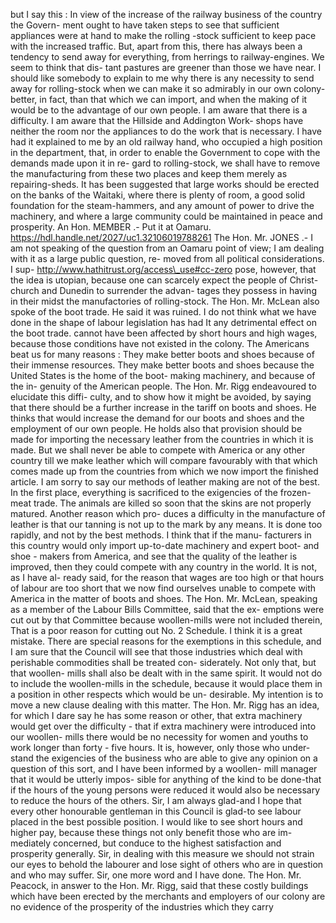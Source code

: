 but I say this : In view of the increase of the railway business of the country the Govern- ment ought to have taken steps to see that sufficient appliances were at hand to make the rolling -stock sufficient to keep pace with the increased traffic. But, apart from this, there has always been a tendency to send away for everything, from herrings to railway-engines. We seem to think that dis- tant pastures are greener than those we have near. I should like somebody to explain to me why there is any necessity to send away for rolling-stock when we can make it so admirably in our own colony-better, in fact, than that which we can import, and when the making of it would be to the advantage of our own people. I am aware that there is a difficulty. I am aware that the Hillside and Addington Work- shops have neither the room nor the appliances to do the work that is necessary. I have had it explained to me by an old railway hand, who occupied a high position in the department, that, in order to enable the Government to cope with the demands made upon it in re- gard to rolling-stock, we shall have to remove the manufacturing from these two places and keep them merely as repairing-sheds. It has been suggested that large works should be erected on the banks of the Waitaki, where there is plenty of room, a good solid foundation for the steam-hammers, and any amount of power to drive the machinery, and where a large community could be maintained in peace and prosperity. An Hon. MEMBER .- Put it at Oamaru. https://hdl.handle.net/2027/uc1.32106019788261 The Hon. Mr. JONES .- I am not speaking of the question from an Oamaru point of view; I am dealing with it as a large public question, re- moved from all political considerations. I sup- http://www.hathitrust.org/access\_use#cc-zero pose, however, that the idea is utopian, because one can scarcely expect the people of Christ- church and Dunedin to surrender the advan- tages they possess in having in their midst the manufactories of rolling-stock. The Hon. Mr. McLean also spoke of the boot trade. He said it was ruined. I do not think what we have done in the shape of labour legislation has had It any detrimental effect on the boot trade. cannot have been affected by short hours and high wages, because those conditions have not existed in the colony. The Americans beat us for many reasons : They make better boots and shoes because of their immense resources. They make better boots and shoes because the United States is the home of the boot- making machinery, and because of the in- genuity of the American people. The Hon. Mr. Rigg endeavoured to elucidate this diffi- culty, and to show how it might be avoided, by saying that there should be a further increase in the tariff on boots and shoes. He thinks that would increase the demand for our boots and shoes and the employment of our own people. He holds also that provision should be made for importing the necessary leather from the countries in which it is made. But we shall never be able to compete with America or any other country till we make leather which will compare favourably with that which comes made up from the countries from which we now import the finished article. I am sorry to say our methods of leather making are not of the best. In the first place, everything is sacrificed to the exigencies of the frozen-meat trade. The animals are killed so soon that the skins are not properly matured. Another reason which pro- duces a difficulty in the manufacture of leather is that our tanning is not up to the mark by any means. It is done too rapidly, and not by the best methods. I think that if the manu- facturers in this country would only import up-to-date machinery and expert boot- and shoe - makers from America, and see that the quality of the leather is improved, then they could compete with any country in the world. It is not, as I have al- ready said, for the reason that wages are too high or that hours of labour are too short that we now find ourselves unable to compete with America in the matter of boots and shoes. The Hon. Mr. McLean, speaking as a member of the Labour Bills Committee, said that the ex- emptions were cut out by that Committee because woollen-mills were not included therein, That is a poor reason for cutting out No. 2 Schedule. I think it is a great mistake. There are special reasons for the exemptions in this schedule, and I am sure that the Council will see that those industries which deal with perishable commodities shall be treated con- siderately. Not only that, but that woollen- mills shall also be dealt with in the same spirit. It would not do to include the woollen-mills in the schedule, because it would place them in a position in other respects which would be un- desirable. My intention is to move a new clause dealing with this matter. The Hon. Mr. Rigg has an idea, for which I dare say he has some reason or other, that extra machinery would get over the difficulty - that if extra machinery were introduced into our woollen- mills there would be no necessity for women and youths to work longer than forty - five hours. It is, however, only those who under- stand the exigencies of the business who are able to give any opinion on a question of this sort, and I have been informed by a woollen- mill manager that it would be utterly impos- sible for anything of the kind to be done-that if the hours of the young persons were reduced it would also be necessary to reduce the hours of the others. Sir, I am always glad-and I hope that every other honourable gentleman in this Council is glad-to see labour placed in the best possible position. I would like to see short hours and higher pay, because these things not only benefit those who are im- mediately concerned, but conduce to the highest satisfaction and prosperity generally. Sir, in dealing with this measure we should not strain our eyes to behold the labourer and lose sight of others who are in question and who may suffer. Sir, one more word and I have done. The Hon. Mr. Peacock, in answer to the Hon. Mr. Rigg, said that these costly buildings which have been erected by the merchants and employers of our colony are no evidence of the prosperity of the industries which they carry 